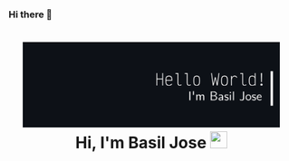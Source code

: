 ### Hi there 👋

<!-- Header -->
<h1 align="center">
  <img src="https://github.com/basil1112/basil1112/blob/main/images/logo.svg" width="90%">
  <br>
  Hi, I'm Basil Jose <img src="https://github.com/oHTGo/oHTGo/blob/main/images/hi.gif" width="30px" height="30px">
</h1>



<!--
**basil1112/basil1112** is a ✨ _special_ ✨ repository because its `README.md` (this file) appears on your GitHub profile.

Here are some ideas to get you started:

- 🔭 I’m currently working on ...
- 🌱 I’m currently learning ...
- 👯 I’m looking to collaborate on ...
- 🤔 I’m looking for help with ...
- 💬 Ask me about ...
- 📫 How to reach me: ...
- 😄 Pronouns: ...
- ⚡ Fun fact: ...
-->
